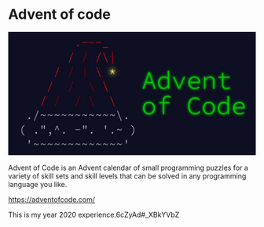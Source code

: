 # Advent of code

![advent of code](banner.jpeg)

Advent of Code is an Advent calendar of small programming puzzles for a variety of skill sets and skill levels that can be solved in any programming language you like.

https://adventofcode.com/

This is my year 2020 experience.6cZyAd#_XBkYVbZ